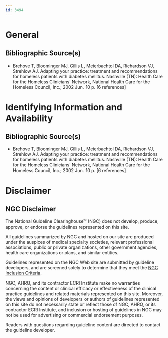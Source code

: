 ```yaml
---
id: 3494
---
```


# General

## Bibliographic Source(s)

- Brehove T, Bloominger MJ, Gillis L, Meierbachtol DA, Richardson VJ, Strehlow AJ. Adapting your practice: treatment and recommendations for homeless patients with diabetes mellitus. Nashville (TN): Health Care for the Homeless Clinicians' Network, National Health Care for the Homeless Council, Inc.; 2002 Jun. 10 p. [6 references]

# Identifying Information and Availability

## Bibliographic Source(s)

- Brehove T, Bloominger MJ, Gillis L, Meierbachtol DA, Richardson VJ, Strehlow AJ. Adapting your practice: treatment and recommendations for homeless patients with diabetes mellitus. Nashville (TN): Health Care for the Homeless Clinicians' Network, National Health Care for the Homeless Council, Inc.; 2002 Jun. 10 p. [6 references]

# Disclaimer

## NGC Disclaimer

The National Guideline Clearinghouse™ (NGC) does not develop, produce, approve, or endorse the guidelines represented on this site.

All guidelines summarized by NGC and hosted on our site are produced under the auspices of medical specialty societies, relevant professional associations, public or private organizations, other government agencies, health care organizations or plans, and similar entities.

Guidelines represented on the NGC Web site are submitted by guideline developers, and are screened solely to determine that they meet the [NGC Inclusion Criteria](/help-and-about/summaries/inclusion-criteria).

NGC, AHRQ, and its contractor ECRI Institute make no warranties concerning the content or clinical efficacy or effectiveness of the clinical practice guidelines and related materials represented on this site. Moreover, the views and opinions of developers or authors of guidelines represented on this site do not necessarily state or reflect those of NGC, AHRQ, or its contractor ECRI Institute, and inclusion or hosting of guidelines in NGC may not be used for advertising or commercial endorsement purposes.

Readers with questions regarding guideline content are directed to contact the guideline developer.

